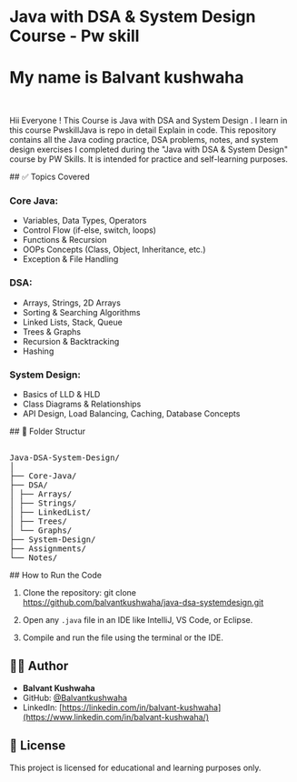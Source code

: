 # Java with DSA & System Design Course - Pw skill
<h1><b> My name is Balvant kushwaha</b> </h1><br>

  <p >
  Hii Everyone ! 
  This Course is Java with DSA and System Design .    
     I learn in this course PwskillJava is repo in detail Explain in code.
  This repository contains all the Java coding practice, 
  DSA problems, notes, and system design exercises
  I completed during the "Java with DSA & System Design" course by PW Skills.
  It is intended for practice and self-learning purposes.
</p>


<p>
  ## ✅ Topics Covered

### Core Java:
- Variables, Data Types, Operators
- Control Flow (if-else, switch, loops)
- Functions & Recursion
- OOPs Concepts (Class, Object, Inheritance, etc.)
- Exception & File Handling

### DSA:
- Arrays, Strings, 2D Arrays
- Sorting & Searching Algorithms
- Linked Lists, Stack, Queue
- Trees & Graphs
- Recursion & Backtracking
- Hashing

### System Design:
- Basics of LLD & HLD
- Class Diagrams & Relationships
- API Design, Load Balancing, Caching, Database Concepts

</p>
## 📁 Folder Structur
<pre>  
Java-DSA-System-Design/
│
├── Core-Java/
├── DSA/
│ ├── Arrays/
│ ├── Strings/
│ ├── LinkedList/
│ ├── Trees/
│ └── Graphs/
├── System-Design/
├── Assignments/
└── Notes/
</pre>
<p>
## How to Run the Code

1. Clone the repository:
git clone https://github.com/balvantkushwaha/java-dsa-systemdesign.git

2. Open any `.java` file in an IDE like IntelliJ, VS Code, or Eclipse.

3. Compile and run the file using the terminal or the IDE.


## 👨‍💻 Author

- **Balvant Kushwaha**
- GitHub: [@Balvantkushwaha](https://github.com/Balvantkushwaha)
- LinkedIn: [https://linkedin.com/in/balvant-kushwaha](https://www.linkedin.com/in/balvant-kushwaha/)

## 📄 License

This project is licensed for educational and learning purposes only.

</p>






